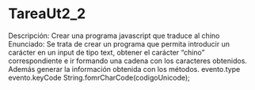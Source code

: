 # TareaUt2_2
Descripción: Crear una programa javascript que traduce al chino
Enunciado: Se trata de crear un programa que permita introducir un carácter en un input de tipo text, obtener el carácter  “chino” correspondiente e ir formando una cadena con los caracteres obtenidos.
Además generar la información obtenida con los métodos.
evento.type
evento.keyCode
String.fomrCharCode(codigoUnicode);
